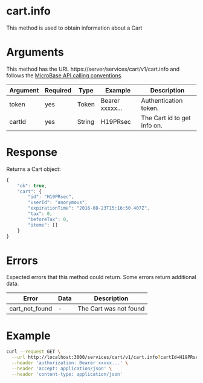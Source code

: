 # cart.info

This method is used to obtain information about a Cart

# Arguments

This method has the URL https://server/services/cart/v1/cart.info and
follows the [MicroBase API calling conventions](../calling-conventions.html).

Argument | Required | Type | Example | Description
---------|----------|------|---------|------------
token  | yes | Token   | Bearer xxxxx... | Authentication token.
cartId | yes | String  | H19PRsec        | The Cart id to get info on.

# Response

Returns a Cart object:

```javascript
{
    "ok": true,
    "cart": {
        "id": "H19PRsec",
        "userId": "anonymous",
        "expirationTime": "2016-08-23T15:16:50.407Z",
        "tax": 0,
        "beforeTax": 0,
        "items": []
    }
}
```

# Errors

Expected errors that this method could return. Some errors return additional data.

Error | Data | Description
------|------|------------
cart_not_found | - | The Cart was not found

# Example

```bash
curl --request GET \
  --url http://localhost:3000/services/cart/v1/cart.info?cartId=H19PRsec \
  --header 'authorization: Bearer xxxxx...' \
  --header 'accept: application/json' \
  --header 'content-type: application/json'
```